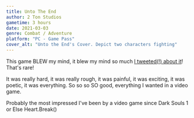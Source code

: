 ```yaml
---
title: Unto The End
author: 2 Ton Studios
gametime: 3 hours
date: 2021-03-03
genre: Combat / Adventure
platform: "PC - Game Pass"
cover_alt: "Unto the End's Cover. Depict two characters fighting"
---
```


This game BLEW my mind, it blew my mind so much [I tweeted(!) about it](https://twitter.com/_princesseuh/status/1367540286478499849)! That's rare!

It was really hard, it was really rough, it was painful, it was exciting, it was poetic, it was everything. So so so SO good, everything I wanted in a video game.

Probably the most impressed I've been by a video game since Dark Souls 1 or Else Heart.Break()
